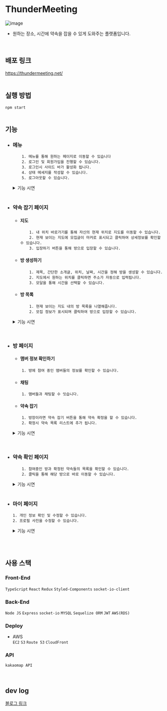 # ThunderMeeting
![image](https://user-images.githubusercontent.com/79837001/182592072-4b6afe80-4047-4113-9d8d-8f25d3db377b.png)
- 원하는 장소, 시간에 약속을 잡을 수 있게 도와주는 플랫폼입니다.
<br/>

## 배포 링크
https://thundermeeting.net/
<br/>
<br/>

## 실행 방법
```npm start```
<br/>
<br/>

## 기능
- ### 메뉴
    ```
        1. 메뉴를 통해 원하는 페이지로 이동할 수 있습니다
        2. 로그인 및 회원가입을 진행할 수 있습니다.
        3. 로그인시 사이드 바가 활성화 됩니다.
        4. 상태 메세지를 작성할 수 있습니다.
        5. 로그아웃할 수 있습니다.
    ```
  <details>
   <summary>기능 시연</summary>
     <img src='https://user-images.githubusercontent.com/79837001/190994469-6ec8133e-b59d-4b69-bc14-b26ddfe408d5.gif'/>
  </details>    
    <br/>


- ### 약속 잡기 페이지
  - #### 지도
    ```
        1. 내 위치 바로가기를 통해 자신의 현재 위치로 지도를 이동할 수 있습니다.
        2. 현재 보이는 지도에 모집글이 마커로 표시되고 클릭하여 상세정보를 확인할 수 있습니다.
        3. 입장하기 버튼을 통해 방으로 입장할 수 있습니다.
    ```
  - #### 방 생성하기
    ```
        1. 제목, 간단한 소개글, 위치, 날짜, 시간을 정해 방을 생성할 수 있습니다.
        2. 지도에서 원하는 위치를 클릭하면 주소가 자동으로 입력됩니다.
        3. 모달을 통해 시간을 선택할 수 있습니다.
    ```
  - #### 방 목록
    ```
        1. 현재 보이는 지도 내의 방 목록을 나열해줍니다.
        2. 모집 정보가 표시되며 클릭하여 방으로 입장할 수 있습니다.
    ```
  <details>
   <summary>기능 시연</summary>
      <img src='https://user-images.githubusercontent.com/79837001/190994460-19f1e7fe-9c3a-4a02-9f04-8bdfc1a76481.gif'/>
  </details>    
<br/>

- ### 방 페이지

    - #### 맴버 정보 확인하기
    ```
        1. 방에 참여 중인 맴버들의 정보를 확인할 수 있습니다.
    ```
    - #### 채팅
    ```
        1. 맴버들과 채팅할 수 잇습니다.
    ```
    - #### 약속 잡기
    ```
        1. 방장이라면 약속 잡기 버튼을 통해 약속 확정을 할 수 있습니다.
        2. 확정시 약속 목록 리스트에 추가 됩니다.
    ```
  <details>
   <summary>기능 시연</summary>
      <img src='https://user-images.githubusercontent.com/79837001/190994447-171762db-c16a-429a-a6bb-b7225aaa313f.gif'/>
  </details>    
<br/>

- ### 약속 확인 페이지
    ```
        1. 참여중인 방과 확정된 약속들의 목록을 확인할 수 있습니다.
        2. 클릭을 통해 해당 방으로 바로 이동할 수 있습니다.
    ```
  <details>
   <summary>기능 시연</summary>
     <img src='https://user-images.githubusercontent.com/79837001/190995792-27ed0db0-285f-4cfb-a2c0-758c8ec2e8eb.gif'/>
  </details>    
    <br/>


- ### 마이 페이지
    ```
    1. 개인 정보 확인 및 수정할 수 있습니다.
    2. 프로필 사진을 수정할 수 있습니다.
    ```
  <details>
   <summary>기능 시연</summary>
        <img src='https://user-images.githubusercontent.com/79837001/190994422-23037f8e-e432-4957-b28b-5a8ae2c13cbe.gif'/>
  </details>    
<br/>



 
<br/>

## 사용 스택
### Front-End
`TypeScript`
`React`
`Redux`
`Styled-Components`
`socket-io-client`

### Back-End
`Node JS`
`Express`
`socket-io`
`MYSQL`
`Sequelize ORM`
`JWT`
`AWS(RDS)`

### Deploy
- AWS  
`EC2`
`S3`
`Route 53`
`CloudFront`

### API
`kakaomap API`

 
<br/>

## dev log
[블로그 링크](https://pinnate-tortoise-471.notion.site/ThunderMeeting-016aa98e2e684fd8a6aeb12539a8f7fa)
